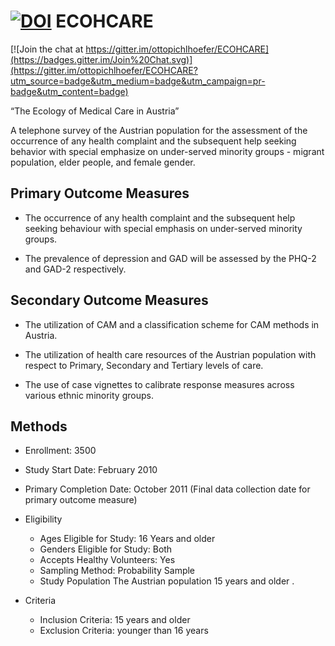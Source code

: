 [![DOI](https://zenodo.org/badge/18279/ottopichlhoefer/ECOHCARE.svg)](https://zenodo.org/badge/latestdoi/18279/ottopichlhoefer/ECOHCARE)
ECOHCARE
========

[![Join the chat at https://gitter.im/ottopichlhoefer/ECOHCARE](https://badges.gitter.im/Join%20Chat.svg)](https://gitter.im/ottopichlhoefer/ECOHCARE?utm_source=badge&utm_medium=badge&utm_campaign=pr-badge&utm_content=badge)

“The Ecology of Medical Care in Austria”

A telephone survey of the Austrian population for the assessment of the occurrence of any health complaint and the subsequent help seeking behavior with special emphasize on under-served minority groups - migrant population, elder people, and female gender.

Primary Outcome Measures
-------------------------

- The occurrence of any health complaint and the subsequent help seeking behaviour with special emphasis on under-served minority groups.

- The prevalence of depression and GAD will be assessed by the PHQ-2 and GAD-2 respectively.


Secondary Outcome Measures
---------------------------

- The utilization of CAM and a classification scheme for CAM methods in Austria.

- The utilization of health care resources of the Austrian population with respect to Primary, Secondary and Tertiary levels of care.

- The use of case vignettes to calibrate response measures across various ethnic minority groups.

Methods
-------

- Enrollment:	3500
- Study Start Date:	February 2010
- Primary Completion Date:	October 2011 (Final data collection date for primary outcome measure)

- Eligibility
    - Ages Eligible for Study:  	16 Years and older
    - Genders Eligible for Study:  	Both
    - Accepts Healthy Volunteers:  	Yes
    - Sampling Method:  	Probability Sample
    - Study Population The Austrian population 15 years and older .

- Criteria
    - Inclusion Criteria: 15 years and older
    - Exclusion Criteria: younger than 16 years


